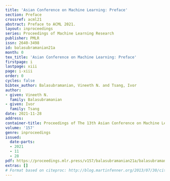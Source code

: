 ```yaml
---
title: 'Asian Conference on Machine Learning: Preface'
section: Preface
crossref: acml21
abstract: Preface to ACML 2021.
layout: inproceedings
series: Proceedings of Machine Learning Research
publisher: PMLR
issn: 2640-3498
id: balasubramanian21a
month: 0
tex_title: 'Asian Conference on Machine Learning: Preface'
firstpage: i
lastpage: xiii
page: i-xiii
order: 0
cycles: false
bibtex_author: Balasubramanian, Vineeth N. and Tsang, Ivor
author:
- given: Vineeth N.
  family: Balasubramanian
- given: Ivor
  family: Tsang
date: 2021-11-28
address:
container-title: Proceedings of The 13th Asian Conference on Machine Learning
volume: '157'
genre: inproceedings
issued:
  date-parts:
  - 2021
  - 11
  - 28
pdf: https://proceedings.mlr.press/v157/balasubramanian21a/balasubramanian21a.pdf
extras: []
# Format based on citeproc: http://blog.martinfenner.org/2013/07/30/citeproc-yaml-for-bibliographies/
---
```


